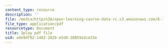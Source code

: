 ```yaml
---
content_type: resource
description: ''
file: /media/https%3A/open-learning-course-data-rc.s3.amazonaws.com/8-13-14-experimental-physics-i-ii-junior-lab-fall-2016-spring-2017/a4e9df921482282be5d428859a3ce33e_SDTtTSHr_yE.pdf
file_type: application/pdf
resourcetype: Document
title: 3play pdf file
uid: a4e9df92-1482-282b-e5d4-28859a3ce33e
---
```

